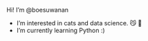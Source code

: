 Hi! I’m @boesuwanan
- I’m interested in cats and data science. 😼 👀
- I’m currently learning Python :) 

<!---
boesuwanan/boesuwanan is a ✨ special ✨ repository because its `README.md` (this file) appears on your GitHub profile.
You can click the Preview link to take a look at your changes.
--->
